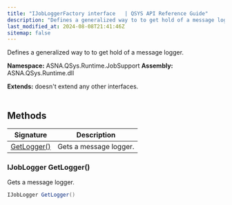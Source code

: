 ```yaml
---
title: "IJobLoggerFactory interface   | QSYS API Reference Guide"
description: "Defines a generalized way to to get hold of a message logger. "
last_modified_at: 2024-08-08T21:41:46Z
sitemap: false
---
```


Defines a generalized way to to get hold of a message logger.

**Namespace:** ASNA.QSys.Runtime.JobSupport
**Assembly:** ASNA.QSys.Runtime.dll

**Extends:** doesn't extend any other interfaces.
<br>
<br>

## Methods

| Signature | Description |
| --- | --- |
| [GetLogger()](#ijoblogger-getlogger) | Gets a message logger.

### IJobLogger GetLogger()

Gets a message logger.

```cs
IJobLogger GetLogger()
```
